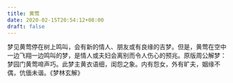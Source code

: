 ```yaml
---
title: 黄莺
date: 2020-02-15T20:54:12+08:00
draft: false
---
```


梦见黄莺停在树上鸣叫，会有新的情人、朋友或有良缘的吉梦。但是，黄莺在空中一边飞翔一边鸣叫的梦，是情人或夫妇会离别而令人伤心的预兆。原版周公解梦：梦园门黄莺啼声巧。此梦主黄衣语细，闺怨之象。内有怨女，外有旷夫，姻缘不偶，伉偭未谐。《梦林玄解》